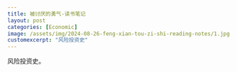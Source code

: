 ```yaml
---
title: 被讨厌的勇气-读书笔记
layout: post
categories: [Economic]
image: /assets/img/2024-08-26-feng-xian-tou-zi-shi-reading-notes/1.jpg
customexcerpt: "风险投资史"
---
```

风险投资史。
